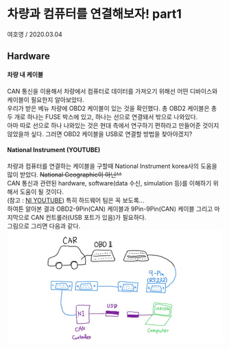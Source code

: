 # 차량과 컴퓨터를 연결해보자! part1
여호영 / 2020.03.04

## Hardware
#### 차량 내 케이블
CAN 통신을 이용해서 차량에서 컴퓨터로 데이터를 가져오기 위해선 어떤 디바이스와 케이블이 필요한지 알아보았다.    
우리가 받은 베뉴 차량에 OBD2 케이블이 있는 것을 확인했다. 총 OBD2 케이블은 총 두 개로 하나는 FUSE 박스에 있고, 하나는 선으로 연결돼서 밖으로 나와있다.    
아마 따로 선으로 하나 나와있는 것은 현대 측에서 연구하기 편하라고 만들어준 것이지 않았을까 싶다.
그러면 OBD2 케이블을 USB로 연결할 방법을 찾아야겠지?

#### National Instrument (YOUTUBE)
차량과 컴퓨터를 연결하는 케이블을 구할때 National Instrument korea사의 도움을 많이 받았다. ~~National Geographic이 아닌^^~~    
CAN 통신과 관련된 hardware, software(data 수신, simulation 등)를 이해하기 위해서 도움이 될 것이다.    
(참고 : [NI YOUTUBE](https://www.youtube.com/watch?v=B4iKB7Tx6b4&list=PLFEQP5FItT4NTB1eiAKeYteb6DPJC43fQ, "youtube link"))
특히 하드웨어 팀은 꼭 보도록...    
하여튼 알아본 결과 OBD2-9Pin(CAN) 케이블과 9Pin-9Pin(CAN) 케이블 그리고 마지막으로 CAN 컨트롤러(USB 포트가 있음)가 필요하다.    
그림으로 그리면 다음과 같다.    
![사진](./media/diagram0.jpg)

